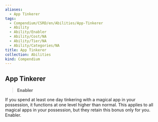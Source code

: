 ```yaml
---
aliases:
  - App Tinkerer
tags:
  - Compendium/CSRD/en/Abilities/App-Tinkerer
  - Ability
  - Ability/Enabler
  - Ability/Cost/NA
  - Ability/Tier/NA
  - Ability/Categories/NA
title: App Tinkerer
collection: Abilities
kind: Compendium
---
```

## App Tinkerer  
>**Enabler**
  
If you spend at least one day tinkering with a magical app in your possession, it functions at one level higher than normal. This applies to all magical apps in your possession, but they retain this bonus only for you. Enabler.

